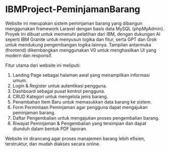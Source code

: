 # IBMProject-PeminjamanBarang
Website ini merupakan sistem peminjaman barang yang dibangun menggunakan framework Laravel dengan basis data MySQL (phpMyAdmin). Proyek ini dibuat untuk memenuhi pelatihan dari IBM, dengan dukungan AI seperti IBM Granite untuk menyusun logika dan fitur, serta GPT dan Grok untuk mendukung pengembangan logika lainnya. Tampilan antarmuka (frontend) dikembangkan menggunakan V0 untuk menghasilkan UI yang modern dan responsif.

Fitur utama dari website ini meliputi:
1. Landing Page sebagai halaman awal yang menampilkan informasi umum.
2. Login & Register untuk autentikasi pengguna.
3. Dashboard sebagai pusat kontrol pengguna.
4. CRUD Kategori untuk mengelola jenis barang.
5. Penambahan Item Baru untuk memasukkan data barang ke sistem.
6. Form Permintaan Peminjaman agar pengguna dapat mengajukan peminjaman barang.
7. Daftar Pengembalian untuk mengajukan proses pengembalian barang.
8. Riwayat Peminjaman & Pengembalian yang tersimpan dan dapat diunduh dalam bentuk PDF laporan.
   
Website ini dirancang agar proses manajemen barang lebih efisien, terstruktur, dan mudah diakses secara online.
